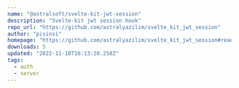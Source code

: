 ```yaml
---
name: "@astralsoft/svelte-kit-jwt-session"
description: "Svelte-kit jwt session hook"
repo_url: "https://github.com/astralyazilim/svelte_kit_jwt_session"
author: "pisinsi"
homepage: "https://github.com/astralyazilim/svelte_kit_jwt_session#readme"
downloads: 5
updated: "2022-11-18T16:13:20.258Z"
tags: 
  - auth
  - server
---
```

